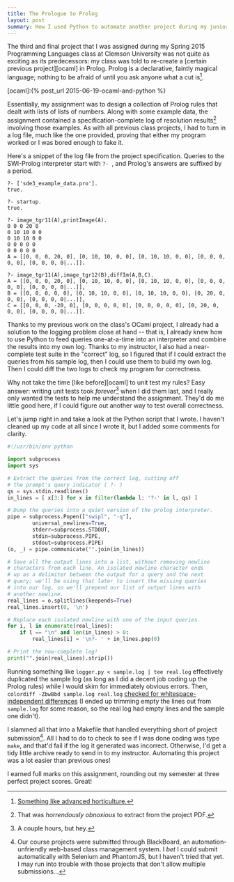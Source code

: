 ```yaml
---
title: The Prologue to Prolog
layout: post
summary: How I used Python to automate another project during my junior year at Clemson University.
---
```


The third and final project that I was assigned during my Spring 2015 Programming Languages class at Clemson University was not quite as exciting as its predecessors: my class was told to re-create a [certain previous project][ocaml] in Prolog. Prolog is a declarative, faintly magical language; nothing to be afraid of until you ask anyone what a cut is[^2].

[ocaml]:{% post_url 2015-06-19-ocaml-and-python %}
[^2]: [Something like advanced horticulture.](https://en.wikibooks.org/wiki/Prolog/Cuts_and_Negation)

Essentially, my assignment was to design a collection of Prolog rules that dealt with lists of lists of numbers. Along with some example data, the assignment contained a specification-complete log of resolution results[^1] involving those examples. As with all previous class projects, I had to turn in a log file, much like the one provided, proving that either my program worked or I was bored enough to fake it.

[^1]: That was *horrendously obnoxious* to extract from the project PDF.

Here's a snippet of the log file from the project specification. Queries to the SWI-Prolog interpreter start with `?- `, and Prolog's answers are suffixed by a period.

```
?- ['sde3_example_data.pro'].
true.

?- startup.
true.

?- image_tgr11(A),printImage(A).
0 0 0 20 0 
0 10 10 0 0 
0 10 10 0 0 
0 0 0 0 0 
0 0 0 0 0 
A = [[0, 0, 0, 20, 0], [0, 10, 10, 0, 0], [0, 10, 10, 0, 0], [0, 0, 0, 0, 0], [0, 0, 0, 0|...]].

?- image_tgr11(A),image_tgr12(B),diffIm(A,B,C).
A = [[0, 0, 0, 20, 0], [0, 10, 10, 0, 0], [0, 10, 10, 0, 0], [0, 0, 0, 0, 0], [0, 0, 0, 0|...]],
B = [[0, 0, 0, 0, 0], [0, 10, 10, 0, 0], [0, 10, 10, 0, 0], [0, 20, 0, 0, 0], [0, 0, 0, 0|...]],
C = [[0, 0, 0, -20, 0], [0, 0, 0, 0, 0], [0, 0, 0, 0, 0], [0, 20, 0, 0, 0], [0, 0, 0, 0|...]].
```

Thanks to my previous work on the class's OCaml project, I already had a solution to the logging problem close at hand -- that is, I already knew how to use Python to feed queries one-at-a-time into an interpreter and combine the results into my own log. Thanks to my instructor, I also had a near-complete test suite in the "correct" log, so I figured that if I could extract the queries from his sample log, then I could use them to build my own log. Then I could diff the two logs to check my program for correctness.

Why not take the time [like before][ocaml] to unit test my rules? Easy answer: writing unit tests took *forever*[^3] when I did them last, and I really only wanted the tests to help me understand the assignment. They'd do me little good here, if I could figure out another way to test overall correctness.

[^3]: A couple hours, but hey.

Let's jump right in and take a look at the Python script that I wrote. I haven't cleaned up my code at all since I wrote it, but I added some comments for clarity.

```python
#!/usr/bin/env python

import subprocess
import sys

# Extract the queries from the correct log, cutting off
# the prompt's query indicator ( ?- )
qs = sys.stdin.readlines()
in_lines = [ x[3:] for x in filter(lambda l: '?-' in l, qs) ]

# Dump the queries into a quiet version of the prolog interpreter.
pipe = subprocess.Popen(["swipl", "-q"], 
        universal_newlines=True,
        stderr=subprocess.STDOUT,
        stdin=subprocess.PIPE,
        stdout=subprocess.PIPE)
(o, _) = pipe.communicate("".join(in_lines))

# Save all the output lines into a list, without removing newline
# characters from each line. An isolated newline character ends
# up as a delimiter between the output for a query and the next
# query; we'll be using that later to insert the missing queries
# into our log, so we'll prepend our list of output lines with
# another newline.
real_lines = o.splitlines(keepends=True)
real_lines.insert(0, '\n')

# Replace each isolated newline with one of the input queries.
for i, l in enumerate(real_lines):
    if l == "\n" and len(in_lines) > 0:
        real_lines[i] = '\n?- ' + in_lines.pop(0)

# Print the now-complete log!
print("".join(real_lines).strip())
```

Running something like `logger.py < sample.log | tee real.log` effectively duplicated the sample log (as long as I did a decent job coding up the Prolog rules) while I would skim for immediately obvious errors. Then, `colordiff -ZbwBbd sample.log real.log` [checked for whitespace-independent differences](http://linux.die.net/man/1/diff) (I ended up trimming empty the lines out from `sample.log` for some reason, so the real log had empty lines and the sample one didn't).

I slammed all that into a Makefile that handled everything short of project submission[^4]. All I had to do to check to see if I was done coding was type `make`, and that'd fail if the log it generated was incorrect. Otherwise, I'd get a tidy little archive ready to send in to my instructor. Automating this project was a lot easier than previous ones!

I earned full marks on this assignment, rounding out my semester at three perfect project scores. Great!

[^4]: Our course projects were submitted through BlackBoard, an automation-unfriendly web-based class management system. I *bet* I could submit automatically with Selenium and PhantomJS, but I haven't tried that yet. I may run into trouble with those projects that don't allow multiple submissions...

